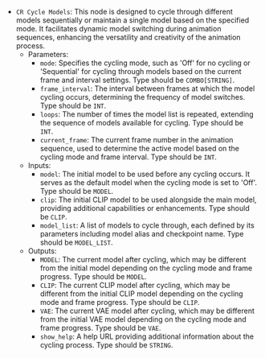 - `CR Cycle Models`: This node is designed to cycle through different models sequentially or maintain a single model based on the specified mode. It facilitates dynamic model switching during animation sequences, enhancing the versatility and creativity of the animation process.
    - Parameters:
        - `mode`: Specifies the cycling mode, such as 'Off' for no cycling or 'Sequential' for cycling through models based on the current frame and interval settings. Type should be `COMBO[STRING]`.
        - `frame_interval`: The interval between frames at which the model cycling occurs, determining the frequency of model switches. Type should be `INT`.
        - `loops`: The number of times the model list is repeated, extending the sequence of models available for cycling. Type should be `INT`.
        - `current_frame`: The current frame number in the animation sequence, used to determine the active model based on the cycling mode and frame interval. Type should be `INT`.
    - Inputs:
        - `model`: The initial model to be used before any cycling occurs. It serves as the default model when the cycling mode is set to 'Off'. Type should be `MODEL`.
        - `clip`: The initial CLIP model to be used alongside the main model, providing additional capabilities or enhancements. Type should be `CLIP`.
        - `model_list`: A list of models to cycle through, each defined by its parameters including model alias and checkpoint name. Type should be `MODEL_LIST`.
    - Outputs:
        - `MODEL`: The current model after cycling, which may be different from the initial model depending on the cycling mode and frame progress. Type should be `MODEL`.
        - `CLIP`: The current CLIP model after cycling, which may be different from the initial CLIP model depending on the cycling mode and frame progress. Type should be `CLIP`.
        - `VAE`: The current VAE model after cycling, which may be different from the initial VAE model depending on the cycling mode and frame progress. Type should be `VAE`.
        - `show_help`: A help URL providing additional information about the cycling process. Type should be `STRING`.
